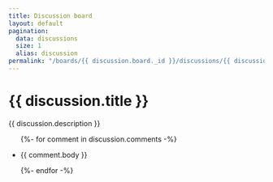```yaml
---
title: Discussion board
layout: default
pagination:
  data: discussions
  size: 1
  alias: discussion
permalink: "/boards/{{ discussion.board._id }}/discussions/{{ discussion.zooniverse_id}}/"
---
```

<h1 class="text-lg">{{ discussion.title }}</h1>
<p>{{ discussion.description }}</p>
<ul>
{%- for comment in discussion.comments -%}
<li class="container mb-4 border-b">

{{ comment.body }}

</li>
{%- endfor -%}
</ul>